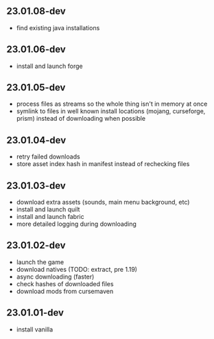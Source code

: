 
## 23.01.08-dev

- find existing java installations

## 23.01.06-dev

- install and launch forge

## 23.01.05-dev

- process files as streams so the whole thing isn't in memory at once
- symlink to files in well known install locations (mojang, curseforge, prism) instead of downloading when possible

## 23.01.04-dev

- retry failed downloads
- store asset index hash in manifest instead of rechecking files 

## 23.01.03-dev

- download extra assets (sounds, main menu background, etc)
- install and launch quilt
- install and launch fabric
- more detailed logging during downloading

## 23.01.02-dev

- launch the game
- download natives (TODO: extract, pre 1.19)
- async downloading (faster)
- check hashes of downloaded files
- download mods from cursemaven

## 23.01.01-dev

- install vanilla
